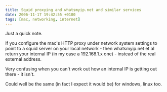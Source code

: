 ```yaml
---
title: Squid proxying and whatsmyip.net and similar services
date: 2006-11-17 19:42:55 +0100
tags: [mac, networking, internet]
---
```


Just a quick note.

If you configure the mac's HTTP proxy under network system settings to point to a squid server on your local network - then whatsmyip.net et al return your internal IP (in my case a 192.168.1.x one) - instead of the real external address.

Very confusing when you can't work out how an internal IP is getting out there - it isn't.

Could well be the same (in fact I expect it would be) for windows, linux too.
